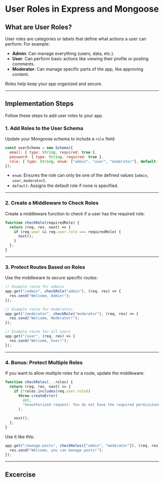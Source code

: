 # User Roles in Express and Mongoose

## What are User Roles?

User roles are categories or labels that define what actions a user can perform. For example:

- **Admin**: Can manage everything (users, data, etc.).
- **User**: Can perform basic actions like viewing their profile or posting comments.
- **Moderator**: Can manage specific parts of the app, like approving content.

Roles help keep your app organized and secure.

---

## Implementation Steps

Follow these steps to add user roles to your app.

### 1. Add Roles to the User Schema

Update your Mongoose schema to include a `role` field:

```javascript
const userSchema = new Schema({
  email: { type: String, required: true },
  password: { type: String, required: true },
  role: { type: String, enum: ["admin", "user", "moderator"], default: "user" },
});
```

- `enum`: Ensures the role can only be one of the defined values (`admin`, `user`, `moderator`).
- `default`: Assigns the default role if none is specified.

---

### 2. Create a Middleware to Check Roles

Create a middleware function to check if a user has the required role:

```javascript
function checkRole(requiredRole) {
  return (req, res, next) => {
    if (req.user && req.user.role === requiredRole) {
      next();
    }
  };
}
```

---

### 3. Protect Routes Based on Roles

Use the middleware to secure specific routes:

```javascript
// Example route for admins
app.get("/admin", checkRole("admin"), (req, res) => {
  res.send("Welcome, Admin!");
});

// Example route for moderators
app.get("/moderator", checkRole("moderator"), (req, res) => {
  res.send("Welcome, Moderator!");
});

// Example route for all users
app.get("/user", (req, res) => {
  res.send("Welcome, User!");
});
```

---

### 4. Bonus: Protect Multiple Roles

If you want to allow multiple roles for a route, update the middleware:

```javascript
function checkRoles(...roles) {
  return (req, res, next) => {
    if (!roles.includes(req.user.role))
      throw createError(
        403,
        "Unauthorized request: You do not have the required permissions to access this resource."
      );

    next();
  };
}
```

Use it like this:

```javascript
app.get("/manage-posts", checkRoles(["admin", "moderator"]), (req, res) => {
  res.send("Welcome, you can manage posts!");
});
```

---

## Excercise
